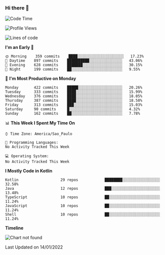### Hi there 👋

<!--
**fernandonogueira/fernandonogueira** is a ✨ _special_ ✨ repository because its `README.md` (this file) appears on your GitHub profile.

Here are some ideas to get you started:

- 🔭 I’m currently working on ...
- 🌱 I’m currently learning ...
- 👯 I’m looking to collaborate on ...
- 🤔 I’m looking for help with ...
- 💬 Ask me about ...
- 📫 How to reach me: ...
- 😄 Pronouns: ...
- ⚡ Fun fact: ...
-->

<!--START_SECTION:waka-->
![Code Time](http://img.shields.io/badge/Code%20Time-1%2C196%20hrs%2017%20mins-blue)

![Profile Views](http://img.shields.io/badge/Profile%20Views-0-blue)

![Lines of code](https://img.shields.io/badge/From%20Hello%20World%20I%27ve%20Written-330%20Thousand%20lines%20of%20code-blue)

**I'm an Early 🐤** 

```text
🌞 Morning    359 commits    ████░░░░░░░░░░░░░░░░░░░░░   17.23% 
🌆 Daytime    897 commits    ██████████░░░░░░░░░░░░░░░   43.06% 
🌃 Evening    628 commits    ███████░░░░░░░░░░░░░░░░░░   30.15% 
🌙 Night      199 commits    ██░░░░░░░░░░░░░░░░░░░░░░░   9.55%

```
📅 **I'm Most Productive on Monday** 

```text
Monday       422 commits    █████░░░░░░░░░░░░░░░░░░░░   20.26% 
Tuesday      333 commits    ████░░░░░░░░░░░░░░░░░░░░░   15.99% 
Wednesday    376 commits    ████░░░░░░░░░░░░░░░░░░░░░   18.05% 
Thursday     387 commits    ████░░░░░░░░░░░░░░░░░░░░░   18.58% 
Friday       313 commits    ███░░░░░░░░░░░░░░░░░░░░░░   15.03% 
Saturday     90 commits     █░░░░░░░░░░░░░░░░░░░░░░░░   4.32% 
Sunday       162 commits    ██░░░░░░░░░░░░░░░░░░░░░░░   7.78%

```


📊 **This Week I Spent My Time On** 

```text
⌚︎ Time Zone: America/Sao_Paulo

💬 Programming Languages: 
No Activity Tracked This Week

💻 Operating System: 
No Activity Tracked This Week

```

**I Mostly Code in Kotlin** 

```text
Kotlin                   29 repos            ████████░░░░░░░░░░░░░░░░░   32.58% 
Java                     12 repos            ███░░░░░░░░░░░░░░░░░░░░░░   13.48% 
TypeScript               10 repos            ██░░░░░░░░░░░░░░░░░░░░░░░   11.24% 
JavaScript               10 repos            ██░░░░░░░░░░░░░░░░░░░░░░░   11.24% 
Shell                    10 repos            ██░░░░░░░░░░░░░░░░░░░░░░░   11.24%

```


**Timeline**

![Chart not found](https://raw.githubusercontent.com/fernandonogueira/fernandonogueira/master/charts/bar_graph.png) 


 Last Updated on 14/01/2022
<!--END_SECTION:waka-->
